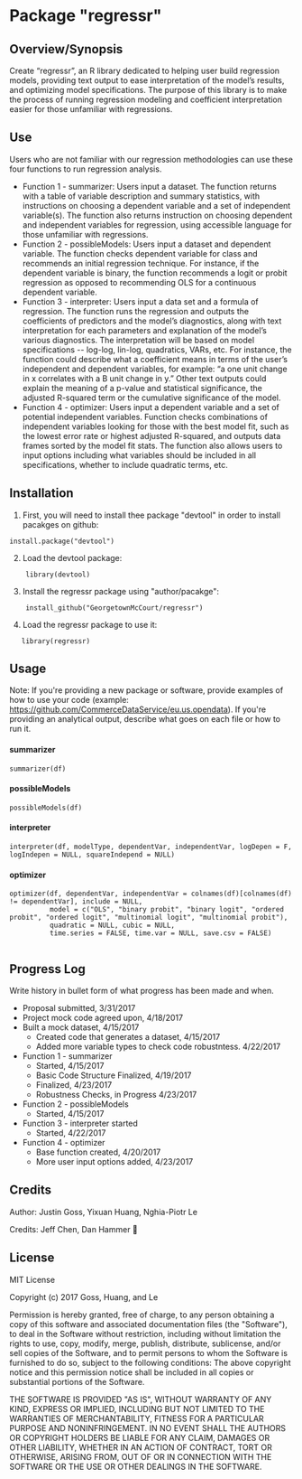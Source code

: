 # Package "regressr"


## Overview/Synopsis
 Create “regressr”, an R library dedicated to helping user build regression models, providing text output to ease interpretation of the model’s results, and optimizing model specifications. The purpose of this library is to make the process of running regression modeling and coefficient interpretation easier for those unfamiliar with regressions.

## Use
Users who are not familiar with our regression methodologies can use these four functions to run regression analysis.
* Function 1 - summarizer: Users input a dataset. The function returns with a table of variable description and summary statistics, with instructions on choosing a dependent variable and a set of independent variable(s). The function also returns instruction on choosing dependent and independent variables for regression, using accessible language for those unfamiliar with regressions.
* Function 2 - possibleModels: Users input a dataset and dependent variable. The function checks dependent variable for class and recommends an initial regression technique. For instance, if the dependent variable is binary, the function recommends a logit or probit regression as opposed to recommending OLS for a continuous dependent variable.
* Function 3 - interpreter: Users input a data set and a formula of regression. The function runs the regression and outputs the coefficients of predictors and the model’s diagnostics, along with text interpretation for each parameters and explanation of the model’s various diagnostics. The interpretation will be based on model specifications -- log-log, lin-log, quadratics, VARs, etc. For instance, the function could describe what a coefficient means in terms of the user’s independent and dependent variables, for example: “a one unit change in x correlates with a B unit change in y.” Other text outputs could explain the meaning of a p-value and statistical significance, the adjusted R-squared term or the cumulative significance of the model.
* Function 4 - optimizer: Users input a dependent variable and a set of potential independent variables. Function checks combinations of independent variables looking for those with the best model fit, such as the lowest error rate or highest adjusted R-squared, and outputs data frames sorted by the model fit stats. The function also allows users to input options including what variables should be included in all specifications, whether to include quadratic terms, etc.


## Installation
 1. First, you will need to install thee package "devtool" in order to install pacakges on github:
```
install.package("devtool")
```
 2. Load the devtool package:    
```
    library(devtool)
```
 3. Install the regressr package using "author/pacakge":
```
    install_github("GeorgetownMcCourt/regressr")
```
 4. Load the regressr package to use it:
 ```
    library(regressr)
 ```

## Usage
Note: If you're providing a new package or software, provide examples of how to use your code (example: https://github.com/CommerceDataService/eu.us.opendata). If you're providing an analytical output, describe what goes on each file or how to run it.
#### summarizer
```
summarizer(df)
```
#### possibleModels
```
possibleModels(df)
```
#### interpreter
```
interpreter(df, modelType, dependentVar, independentVar, logDepen = F, logIndepen = NULL, squareIndepend = NULL)
```

#### optimizer
```
optimizer(df, dependentVar, independentVar = colnames(df)[colnames(df) != dependentVar], include = NULL,
          model = c("OLS", "binary probit", "binary logit", "ordered probit", "ordered logit", "multinomial logit", "multinomial probit"),
          quadratic = NULL, cubic = NULL,
          time.series = FALSE, time.var = NULL, save.csv = FALSE)


```

## Progress Log
 Write history in bullet form of what progress has been made and when.
 * Proposal submitted, 3/31/2017
 * Project mock code agreed upon, 4/18/2017
 * Built a mock dataset, 4/15/2017
     * Created code that generates a dataset, 4/15/2017
     * Added more variable types to check code robustntess. 4/22/2017
 * Function 1 - summarizer
     * Started, 4/15/2017
     * Basic Code Structure Finalized, 4/19/2017
     * Finalized, 4/23/2017
     * Robustness Checks, in Progress 4/23/2017
 * Function 2 - possibleModels
     * Started, 4/15/2017
 * Function 3 - interpreter started
     * Started, 4/22/2017
 * Function 4 - optimizer
     * Base function created, 4/20/2017
     * More user input options added, 4/23/2017




## Credits
Author: Justin Goss, Yixuan Huang, Nghia-Piotr Le

Credits: Jeff Chen, Dan Hammer :hammer:

## License
MIT License

Copyright (c) 2017 Goss, Huang, and Le

Permission is hereby granted, free of charge, to any person obtaining a copy of this software and associated documentation files (the "Software"), to deal in the Software without restriction, including without limitation the rights to use, copy, modify, merge, publish, distribute, sublicense, and/or sell copies of the Software, and to permit persons to whom the Software is furnished to do so, subject to the following conditions:
The above copyright notice and this permission notice shall be included in all copies or substantial portions of the Software.

THE SOFTWARE IS PROVIDED "AS IS", WITHOUT WARRANTY OF ANY KIND, EXPRESS OR IMPLIED, INCLUDING BUT NOT LIMITED TO THE WARRANTIES OF MERCHANTABILITY, FITNESS FOR A PARTICULAR PURPOSE AND NONINFRINGEMENT. IN NO EVENT SHALL THE AUTHORS OR COPYRIGHT HOLDERS BE LIABLE FOR ANY CLAIM, DAMAGES OR OTHER LIABILITY, WHETHER IN AN ACTION OF CONTRACT, TORT OR OTHERWISE, ARISING FROM, OUT OF OR IN CONNECTION WITH THE SOFTWARE OR THE USE OR OTHER DEALINGS IN THE SOFTWARE.
